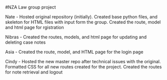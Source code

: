 #NZA Law group project



Nate - Hosted original repository (initially). Created base python files, and skeleton for HTML files with input form the group. Created the route, model and html page for rgistration
	
Nibras - Created the routes, models, and html page for updating and deleting case notes
	   
Asia - Created the route, model, and HTML page for the login page
	 
Cindy - Hosted the new master repo after technical issues with the original. Formatted CSS for all new routes created for the project. Created the routes for note retrieval and logout
		
